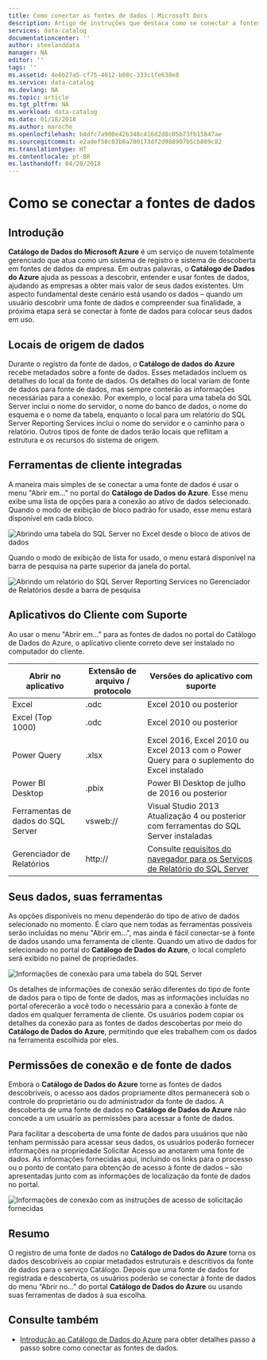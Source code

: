 ```yaml
---
title: Como conectar as fontes de dados | Microsoft Docs
description: Artigo de instruções que destaca como se conectar a fontes de dados descobertas com o Catálogo de Dados do Azure.
services: data-catalog
documentationcenter: ''
author: steelanddata
manager: NA
editor: ''
tags: ''
ms.assetid: 4e6b27a5-cf75-4012-b88c-333c1fe638e8
ms.service: data-catalog
ms.devlang: NA
ms.topic: article
ms.tgt_pltfrm: NA
ms.workload: data-catalog
ms.date: 01/18/2018
ms.author: maroche
ms.openlocfilehash: b4dfc7a900e42b348c416d2d8c05b73fb15847ae
ms.sourcegitcommit: e2adef58c03b0a780173df2d988907b5cb809c82
ms.translationtype: HT
ms.contentlocale: pt-BR
ms.lasthandoff: 04/28/2018
---
```

# <a name="how-to-connect-to-data-sources"></a>Como se conectar a fontes de dados
## <a name="introduction"></a>Introdução
**Catálogo de Dados do Microsoft Azure** é um serviço de nuvem totalmente gerenciado que atua como um sistema de registro e sistema de descoberta em fontes de dados da empresa. Em outras palavras, o **Catálogo de Dados do Azure** ajuda as pessoas a descobrir, entender e usar fontes de dados, ajudando as empresas a obter mais valor de seus dados existentes. Um aspecto fundamental deste cenário está usando os dados – quando um usuário descobrir uma fonte de dados e compreender sua finalidade, a próxima etapa será se conectar à fonte de dados para colocar seus dados em uso.

## <a name="data-source-locations"></a>Locais de origem de dados
Durante o registro da fonte de dados, o **Catálogo de dados do Azure** recebe metadados sobre a fonte de dados. Esses metadados incluem os detalhes do local da fonte de dados. Os detalhes do local variam de fonte de dados para fonte de dados, mas sempre conterão as informações necessárias para a conexão. Por exemplo, o local para uma tabela do SQL Server inclui o nome do servidor, o nome do banco de dados, o nome do esquema e o nome da tabela, enquanto o local para um relatório do SQL Server Reporting Services inclui o nome do servidor e o caminho para o relatório. Outros tipos de fonte de dados terão locais que reflitam a estrutura e os recursos do sistema de origem.

## <a name="integrated-client-tools"></a>Ferramentas de cliente integradas
A maneira mais simples de se conectar a uma fonte de dados é usar o menu "Abrir em..." no portal do **Catálogo de Dados do Azure**. Esse menu exibe uma lista de opções para a conexão ao ativo de dados selecionado.
Quando o modo de exibição de bloco padrão for usado, esse menu estará disponível em cada bloco.

 ![Abrindo uma tabela do SQL Server no Excel desde o bloco de ativos de dados](./media/data-catalog-how-to-connect/data-catalog-how-to-connect1.png)

Quando o modo de exibição de lista for usado, o menu estará disponível na barra de pesquisa na parte superior da janela do portal.

 ![Abrindo um relatório do SQL Server Reporting Services no Gerenciador de Relatórios desde a barra de pesquisa](./media/data-catalog-how-to-connect/data-catalog-how-to-connect2.png)

## <a name="supported-client-applications"></a>Aplicativos do Cliente com Suporte
Ao usar o menu "Abrir em..." para as fontes de dados no portal do Catálogo de Dados do Azure, o aplicativo cliente correto deve ser instalado no computador do cliente.

| Abrir no aplicativo | Extensão de arquivo / protocolo | Versões do aplicativo com suporte |
| --- | --- | --- |
| Excel |.odc |Excel 2010 ou posterior |
| Excel (Top 1000) |.odc |Excel 2010 ou posterior |
| Power Query |.xlsx |Excel 2016, Excel 2010 ou Excel 2013 com o Power Query para o suplemento do Excel instalado |
| Power BI Desktop |.pbix |Power BI Desktop de julho de 2016 ou posterior |
| Ferramentas de dados do SQL Server |vsweb:// |Visual Studio 2013 Atualização 4 ou posterior com ferramentas do SQL Server instaladas |
| Gerenciador de Relatórios |http:// |Consulte [requisitos do navegador para os Serviços de Relatório do SQL Server](https://technet.microsoft.com/library/ms156511.aspx) |

## <a name="your-data-your-tools"></a>Seus dados, suas ferramentas
As opções disponíveis no menu dependerão do tipo de ativo de dados selecionado no momento. É claro que nem todas as ferramentas possíveis serão incluídas no menu "Abrir em...", mas ainda é fácil conectar-se à fonte de dados usando uma ferramenta de cliente. Quando um ativo de dados for selecionado no portal do **Catálogo de Dados do Azure**, o local completo será exibido no painel de propriedades.

 ![Informações de conexão para uma tabela do SQL Server](./media/data-catalog-how-to-connect/data-catalog-how-to-connect3.png)

Os detalhes de informações de conexão serão diferentes do tipo de fonte de dados para o tipo de fonte de dados, mas as informações incluídas no portal oferecerão a você todo o necessário para a conexão à fonte de dados em qualquer ferramenta de cliente. Os usuários podem copiar os detalhes da conexão para as fontes de dados descobertas por meio do **Catálogo de Dados do Azure**, permitindo que eles trabalhem com os dados na ferramenta escolhida por eles.

## <a name="connecting-and-data-source-permissions"></a>Permissões de conexão e de fonte de dados
Embora o **Catálogo de Dados do Azure** torne as fontes de dados descobríveis, o acesso aos dados propriamente ditos permanecerá sob o controle do proprietário ou do administrador da fonte de dados. A descoberta de uma fonte de dados no **Catálogo de Dados do Azure** não concede a um usuário as permissões para acessar a fonte de dados.

Para facilitar a descoberta de uma fonte de dados para usuários que não tenham permissão para acessar seus dados, os usuários poderão fornecer informações na propriedade Solicitar Acesso ao anotarem uma fonte de dados. As informações fornecidas aqui, incluindo os links para o processo ou o ponto de contato para obtenção de acesso à fonte de dados – são apresentadas junto com as informações de localização da fonte de dados no portal.

 ![Informações de conexão com as instruções de acesso de solicitação fornecidas](./media/data-catalog-how-to-connect/data-catalog-how-to-connect4.png)

## <a name="summary"></a>Resumo
O registro de uma fonte de dados no **Catálogo de Dados do Azure** torna os dados descobríveis ao copiar metadados estruturais e descritivos da fonte de dados para o serviço Catálogo. Depois que uma fonte de dados for registrada e descoberta, os usuários poderão se conectar à fonte de dados do menu “Abrir no...” do portal **Catálogo de Dados do Azure** ou usando suas ferramentas de dados à sua escolha.

## <a name="see-also"></a>Consulte também
* [Introdução ao Catálogo de Dados do Azure](data-catalog-get-started.md) para obter detalhes passo a passo sobre como conectar as fontes de dados.
